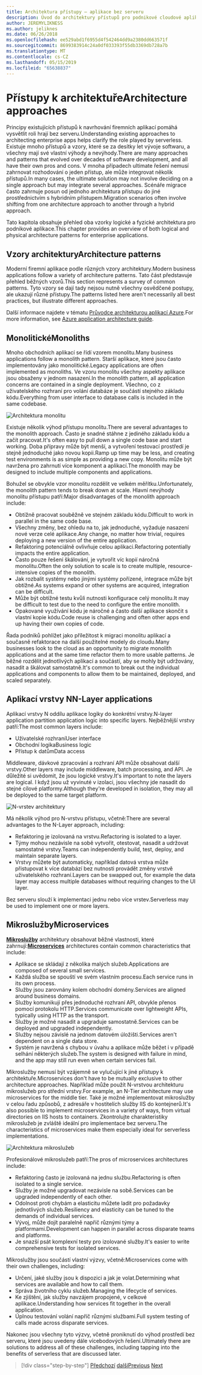 ```yaml
---
title: Architektura přístupy – aplikace bez serveru
description: Úvod do architektury přístupů pro podnikové cloudové aplikace, z N-vrstvou architekturu v Azure k bez serveru.
author: JEREMYLIKNESS
ms.author: jeliknes
ms.date: 06/26/2018
ms.openlocfilehash: ee529abd1f6955d4f542464dd9a2380dd663571f
ms.sourcegitcommit: 8699383914c24a0df033393f55db3369db728a7b
ms.translationtype: MT
ms.contentlocale: cs-CZ
ms.lasthandoff: 05/15/2019
ms.locfileid: "65638837"
---
```

# <a name="architecture-approaches"></a><span data-ttu-id="d6a79-103">Přístupy k architektuře</span><span class="sxs-lookup"><span data-stu-id="d6a79-103">Architecture approaches</span></span>

<span data-ttu-id="d6a79-104">Principy existujících přístupů k navrhování firemních aplikací pomáhá vysvětlit roli hrají bez serveru.</span><span class="sxs-lookup"><span data-stu-id="d6a79-104">Understanding existing approaches to architecting enterprise apps helps clarify the role played by serverless.</span></span> <span data-ttu-id="d6a79-105">Existuje mnoho přístupů a vzory, které se za desítky let vývoje softwaru, a všechny mají své vlastní výhody a nevýhody.</span><span class="sxs-lookup"><span data-stu-id="d6a79-105">There are many approaches and patterns that evolved over decades of software development, and all have their own pros and cons.</span></span> <span data-ttu-id="d6a79-106">V mnoha případech ultimate řešení nemusí zahrnovat rozhodování o jeden přístup, ale může integrovat několik přístupů.</span><span class="sxs-lookup"><span data-stu-id="d6a79-106">In many cases, the ultimate solution may not involve deciding on a single approach but may integrate several approaches.</span></span> <span data-ttu-id="d6a79-107">Scénáře migrace často zahrnuje posun od jednoho architektura přístupu do jiné prostřednictvím s hybridním přístupem.</span><span class="sxs-lookup"><span data-stu-id="d6a79-107">Migration scenarios often involve shifting from one architecture approach to another through a hybrid approach.</span></span>

<span data-ttu-id="d6a79-108">Tato kapitola obsahuje přehled oba vzorky logické a fyzické architektura pro podnikové aplikace.</span><span class="sxs-lookup"><span data-stu-id="d6a79-108">This chapter provides an overview of both logical and physical architecture patterns for enterprise applications.</span></span>

## <a name="architecture-patterns"></a><span data-ttu-id="d6a79-109">Vzory architektury</span><span class="sxs-lookup"><span data-stu-id="d6a79-109">Architecture patterns</span></span>

<span data-ttu-id="d6a79-110">Moderní firemní aplikace podle různých vzory architektury.</span><span class="sxs-lookup"><span data-stu-id="d6a79-110">Modern business applications follow a variety of architecture patterns.</span></span> <span data-ttu-id="d6a79-111">Tato část představuje přehled běžných vzorů.</span><span class="sxs-lookup"><span data-stu-id="d6a79-111">This section represents a survey of common patterns.</span></span> <span data-ttu-id="d6a79-112">Tyto vzory se dají tady nejsou nutně všechny osvědčené postupy, ale ukazují různé přístupy.</span><span class="sxs-lookup"><span data-stu-id="d6a79-112">The patterns listed here aren't necessarily all best practices, but illustrate different approaches.</span></span>

<span data-ttu-id="d6a79-113">Další informace najdete v tématu [Průvodce architekturou aplikací Azure](https://docs.microsoft.com/azure/architecture/guide/).</span><span class="sxs-lookup"><span data-stu-id="d6a79-113">For more information, see [Azure application architecture guide](https://docs.microsoft.com/azure/architecture/guide/).</span></span>

## <a name="monoliths"></a><span data-ttu-id="d6a79-114">Monolitické</span><span class="sxs-lookup"><span data-stu-id="d6a79-114">Monoliths</span></span>

<span data-ttu-id="d6a79-115">Mnoho obchodních aplikací se řídí vzorem monolitu.</span><span class="sxs-lookup"><span data-stu-id="d6a79-115">Many business applications follow a monolith pattern.</span></span> <span data-ttu-id="d6a79-116">Starší aplikace, které jsou často implementovány jako monolitické.</span><span class="sxs-lookup"><span data-stu-id="d6a79-116">Legacy applications are often implemented as monoliths.</span></span> <span data-ttu-id="d6a79-117">Ve vzoru monolitu všechny aspekty aplikace jsou obsaženy v jednom nasazení.</span><span class="sxs-lookup"><span data-stu-id="d6a79-117">In the monolith pattern, all application concerns are contained in a single deployment.</span></span> <span data-ttu-id="d6a79-118">Všechno, co z uživatelského rozhraní pro volání databáze je součástí stejného základu kódu.</span><span class="sxs-lookup"><span data-stu-id="d6a79-118">Everything from user interface to database calls is included in the same codebase.</span></span>

![Architektura monolitu](./media/monolith-architecture.png)

<span data-ttu-id="d6a79-120">Existuje několik výhod přístupu monolitu.</span><span class="sxs-lookup"><span data-stu-id="d6a79-120">There are several advantages to the monolith approach.</span></span> <span data-ttu-id="d6a79-121">Často je snadné stáhne z jediného základu kódu a začít pracovat.</span><span class="sxs-lookup"><span data-stu-id="d6a79-121">It's often easy to pull down a single code base and start working.</span></span> <span data-ttu-id="d6a79-122">Doba přípravy může být menší, a vytvoření testovací prostředí je stejně jednoduché jako novou kopii.</span><span class="sxs-lookup"><span data-stu-id="d6a79-122">Ramp up time may be less, and creating test environments is as simple as providing a new copy.</span></span> <span data-ttu-id="d6a79-123">Monolitu může být navržena pro zahrnutí více komponent a aplikací.</span><span class="sxs-lookup"><span data-stu-id="d6a79-123">The monolith may be designed to include multiple components and applications.</span></span>

<span data-ttu-id="d6a79-124">Bohužel se obvykle vzor monolitu rozdělit ve velkém měřítku.</span><span class="sxs-lookup"><span data-stu-id="d6a79-124">Unfortunately, the monolith pattern tends to break down at scale.</span></span> <span data-ttu-id="d6a79-125">Hlavní nevýhody monolitu přístupu patří:</span><span class="sxs-lookup"><span data-stu-id="d6a79-125">Major disadvantages of the monolith approach include:</span></span>

* <span data-ttu-id="d6a79-126">Obtížně pracovat souběžně ve stejném základu kódu.</span><span class="sxs-lookup"><span data-stu-id="d6a79-126">Difficult to work in parallel in the same code base.</span></span>
* <span data-ttu-id="d6a79-127">Všechny změny, bez ohledu na to, jak jednoduché, vyžaduje nasazení nové verze celé aplikace.</span><span class="sxs-lookup"><span data-stu-id="d6a79-127">Any change, no matter how trivial, requires deploying a new version of the entire application.</span></span>
* <span data-ttu-id="d6a79-128">Refaktoring potenciálně ovlivňuje celou aplikaci.</span><span class="sxs-lookup"><span data-stu-id="d6a79-128">Refactoring potentially impacts the entire application.</span></span>
* <span data-ttu-id="d6a79-129">Často pouze řešení škálování, je vytvořit víc kopií náročná monolitu.</span><span class="sxs-lookup"><span data-stu-id="d6a79-129">Often the only solution to scale is to create multiple, resource-intensive copies of the monolith.</span></span>
* <span data-ttu-id="d6a79-130">Jak rozbalit systémy nebo jinými systémy pořízené, integrace může být obtížné.</span><span class="sxs-lookup"><span data-stu-id="d6a79-130">As systems expand or other systems are acquired, integration can be difficult.</span></span>
* <span data-ttu-id="d6a79-131">Může být obtížné testu kvůli nutnosti konfigurace celý monolitu.</span><span class="sxs-lookup"><span data-stu-id="d6a79-131">It may be difficult to test due to the need to configure the entire monolith.</span></span>
* <span data-ttu-id="d6a79-132">Opakované využívání kódu je náročné a často další aplikace skončit s vlastní kopie kódu.</span><span class="sxs-lookup"><span data-stu-id="d6a79-132">Code reuse is challenging and often other apps end up having their own copies of code.</span></span>

<span data-ttu-id="d6a79-133">Řada podniků pohlížet jako příležitost k migraci monolitu aplikací a současně refaktorace na další použitelné modely do cloudu.</span><span class="sxs-lookup"><span data-stu-id="d6a79-133">Many businesses look to the cloud as an opportunity to migrate monolith applications and at the same time refactor them to more usable patterns.</span></span> <span data-ttu-id="d6a79-134">Je běžné rozdělit jednotlivých aplikací a součástí, aby se mohly být udržovány, nasadit a škálovat samostatně.</span><span class="sxs-lookup"><span data-stu-id="d6a79-134">It's common to break out the individual applications and components to allow them to be maintained, deployed, and scaled separately.</span></span>

## <a name="n-layer-applications"></a><span data-ttu-id="d6a79-135">Aplikací vrstvy N</span><span class="sxs-lookup"><span data-stu-id="d6a79-135">N-Layer applications</span></span>

<span data-ttu-id="d6a79-136">Aplikací vrstvy N oddílu aplikace logiky do konkrétní vrstvy.</span><span class="sxs-lookup"><span data-stu-id="d6a79-136">N-layer application partition application logic into specific layers.</span></span> <span data-ttu-id="d6a79-137">Nejběžnější vrstvy patří:</span><span class="sxs-lookup"><span data-stu-id="d6a79-137">The most common layers include:</span></span>

* <span data-ttu-id="d6a79-138">Uživatelské rozhraní</span><span class="sxs-lookup"><span data-stu-id="d6a79-138">User interface</span></span>
* <span data-ttu-id="d6a79-139">Obchodní logika</span><span class="sxs-lookup"><span data-stu-id="d6a79-139">Business logic</span></span>
* <span data-ttu-id="d6a79-140">Přístup k datům</span><span class="sxs-lookup"><span data-stu-id="d6a79-140">Data access</span></span>

<span data-ttu-id="d6a79-141">Middleware, dávkové zpracování a rozhraní API může obsahovat další vrstvy.</span><span class="sxs-lookup"><span data-stu-id="d6a79-141">Other layers may include middleware, batch processing, and API.</span></span> <span data-ttu-id="d6a79-142">Je důležité si uvědomit, že jsou logické vrstvy.</span><span class="sxs-lookup"><span data-stu-id="d6a79-142">It's important to note the layers are logical.</span></span> <span data-ttu-id="d6a79-143">I když jsou už vyvinuté v izolaci, jsou všechny jde nasadit do stejné cílové platformy.</span><span class="sxs-lookup"><span data-stu-id="d6a79-143">Although they're developed in isolation, they may all be deployed to the same target platform.</span></span>

![N-vrstev architektury](./media/n-layer-architecture.png)

<span data-ttu-id="d6a79-145">Má několik výhod pro N-vrstvu přístupu, včetně:</span><span class="sxs-lookup"><span data-stu-id="d6a79-145">There are several advantages to the N-Layer approach, including:</span></span>

* <span data-ttu-id="d6a79-146">Refaktoring je izolovaná na vrstvu.</span><span class="sxs-lookup"><span data-stu-id="d6a79-146">Refactoring is isolated to a layer.</span></span>
* <span data-ttu-id="d6a79-147">Týmy mohou nezávisle na sobě vytvořit, otestovat, nasadit a udržovat samostatné vrstvy.</span><span class="sxs-lookup"><span data-stu-id="d6a79-147">Teams can independently build, test, deploy, and maintain separate layers.</span></span>
* <span data-ttu-id="d6a79-148">Vrstvy můžete být automaticky, například datová vrstva může přistupovat k více databází bez nutnosti provádět změny vrstvě uživatelského rozhraní.</span><span class="sxs-lookup"><span data-stu-id="d6a79-148">Layers can be swapped out, for example the data layer may access multiple databases without requiring changes to the UI layer.</span></span>

<span data-ttu-id="d6a79-149">Bez serveru slouží k implementaci jednu nebo více vrstev.</span><span class="sxs-lookup"><span data-stu-id="d6a79-149">Serverless may be used to implement one or more layers.</span></span>

## <a name="microservices"></a><span data-ttu-id="d6a79-150">Mikroslužby</span><span class="sxs-lookup"><span data-stu-id="d6a79-150">Microservices</span></span>

<span data-ttu-id="d6a79-151">**[Mikroslužby](https://docs.microsoft.com/azure/architecture/guide/architecture-styles/microservices)**  architektury obsahovat běžné vlastnosti, které zahrnují:</span><span class="sxs-lookup"><span data-stu-id="d6a79-151">**[Microservices](https://docs.microsoft.com/azure/architecture/guide/architecture-styles/microservices)** architectures contain common characteristics that include:</span></span>

* <span data-ttu-id="d6a79-152">Aplikace se skládají z několika malých služeb.</span><span class="sxs-lookup"><span data-stu-id="d6a79-152">Applications are composed of several small services.</span></span>
* <span data-ttu-id="d6a79-153">Každá služba se spouští ve svém vlastním procesu.</span><span class="sxs-lookup"><span data-stu-id="d6a79-153">Each service runs in its own process.</span></span>
* <span data-ttu-id="d6a79-154">Služby jsou zarovnány kolem obchodní domény.</span><span class="sxs-lookup"><span data-stu-id="d6a79-154">Services are aligned around business domains.</span></span>
* <span data-ttu-id="d6a79-155">Služby komunikují přes jednoduché rozhraní API, obvykle přenos pomocí protokolu HTTP.</span><span class="sxs-lookup"><span data-stu-id="d6a79-155">Services communicate over lightweight APIs, typically using HTTP as the transport.</span></span>
* <span data-ttu-id="d6a79-156">Služby je možné nasadit a upgraduje samostatně.</span><span class="sxs-lookup"><span data-stu-id="d6a79-156">Services can be deployed and upgraded independently.</span></span>
* <span data-ttu-id="d6a79-157">Služby nejsou závislé na jednom datovém úložišti.</span><span class="sxs-lookup"><span data-stu-id="d6a79-157">Services aren't dependent on a single data store.</span></span>
* <span data-ttu-id="d6a79-158">Systém je navržená s chybou v úvahu a aplikace může běžet i v případě selhání některých služeb.</span><span class="sxs-lookup"><span data-stu-id="d6a79-158">The system is designed with failure in mind, and the app may still run even when certain services fail.</span></span>

<span data-ttu-id="d6a79-159">Mikroslužby nemusí být vzájemně se vylučující k jiné přístupy k architektuře.</span><span class="sxs-lookup"><span data-stu-id="d6a79-159">Microservices don't have to be mutually exclusive to other architecture approaches.</span></span> <span data-ttu-id="d6a79-160">Například může použít N-vrstvou architekturu mikroslužeb pro střední vrstvy.</span><span class="sxs-lookup"><span data-stu-id="d6a79-160">For example, an N-Tier architecture may use microservices for the middle tier.</span></span> <span data-ttu-id="d6a79-161">Také je možné implementovat mikroslužby v celou řadu způsobů, z adresáře v hostitelích služby IIS do kontejnerů.</span><span class="sxs-lookup"><span data-stu-id="d6a79-161">It's also possible to implement microservices in a variety of ways, from virtual directories on IIS hosts to containers.</span></span> <span data-ttu-id="d6a79-162">Zkontrolujte charakteristiky mikroslužeb je zvláště ideální pro implementace bez serveru.</span><span class="sxs-lookup"><span data-stu-id="d6a79-162">The characteristics of microservices make them especially ideal for serverless implementations.</span></span>

![Architektura mikroslužeb](./media/microservices-architecture.png)

<span data-ttu-id="d6a79-164">Profesionálové mikroslužeb patří:</span><span class="sxs-lookup"><span data-stu-id="d6a79-164">The pros of microservices architectures include:</span></span>

* <span data-ttu-id="d6a79-165">Refaktoring často je izolovaná na jednu službu.</span><span class="sxs-lookup"><span data-stu-id="d6a79-165">Refactoring is often isolated to a single service.</span></span>
* <span data-ttu-id="d6a79-166">Služby je možné upgradovat nezávisle na sobě.</span><span class="sxs-lookup"><span data-stu-id="d6a79-166">Services can be upgraded independently of each other.</span></span>
* <span data-ttu-id="d6a79-167">Odolnost proti chybám a elasticitu můžete ladit pro požadavky jednotlivých služeb.</span><span class="sxs-lookup"><span data-stu-id="d6a79-167">Resiliency and elasticity can be tuned to the demands of individual services.</span></span>
* <span data-ttu-id="d6a79-168">Vývoj, může dojít paralelně napříč různými týmy a platformami.</span><span class="sxs-lookup"><span data-stu-id="d6a79-168">Development can happen in parallel across disparate teams and platforms.</span></span>
* <span data-ttu-id="d6a79-169">Je snazší psát komplexní testy pro izolované služby.</span><span class="sxs-lookup"><span data-stu-id="d6a79-169">It's easier to write comprehensive tests for isolated services.</span></span>

<span data-ttu-id="d6a79-170">Mikroslužby jsou součástí vlastní výzvy, včetně:</span><span class="sxs-lookup"><span data-stu-id="d6a79-170">Microservices come with their own challenges, including:</span></span>

* <span data-ttu-id="d6a79-171">Určení, jaké služby jsou k dispozici a jak je volat.</span><span class="sxs-lookup"><span data-stu-id="d6a79-171">Determining what services are available and how to call them.</span></span>
* <span data-ttu-id="d6a79-172">Správa životního cyklu služeb.</span><span class="sxs-lookup"><span data-stu-id="d6a79-172">Managing the lifecycle of services.</span></span>
* <span data-ttu-id="d6a79-173">Ke zjištění, jak služby navzájem propojené, v celkové aplikace.</span><span class="sxs-lookup"><span data-stu-id="d6a79-173">Understanding how services fit together in the overall application.</span></span>
* <span data-ttu-id="d6a79-174">Úplnou testování volání napříč různými službami.</span><span class="sxs-lookup"><span data-stu-id="d6a79-174">Full system testing of calls made across disparate services.</span></span>

<span data-ttu-id="d6a79-175">Nakonec jsou všechny tyto výzvy, včetně proniknutí do výhod prostředí bez serveru, které jsou uvedeny dále vícebodových řešení.</span><span class="sxs-lookup"><span data-stu-id="d6a79-175">Ultimately there are solutions to address all of these challenges, including tapping into the benefits of serverless that are discussed later.</span></span>

>[!div class="step-by-step"]
><span data-ttu-id="d6a79-176">[Předchozí](index.md)
>[další](architecture-deployment-approaches.md)</span><span class="sxs-lookup"><span data-stu-id="d6a79-176">[Previous](index.md)
[Next](architecture-deployment-approaches.md)</span></span>
